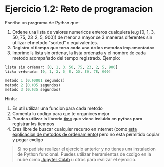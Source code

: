 # Ejercicio 1.2: Reto de programacion

Escribe un programa de Python que:

1. Ordene una lista de valores numericos enteros cualquiera (e.g [0, 1, 3, 50, 75, 23, 2, 5, 900]) de menor a mayor de 3 maneras diferentes sin utilizar el metodo "sorted" o equivalentes. 
2. Registra el tiempo que toma cada uno de los metodos implementados
3. Imprime la lista sin ordenar, la lista ordenada y el nombre de cada metodo acompañado del tiempo registrado. Ejemplo:

```python
lista sin ordenar: [0, 1, 3, 50, 75, 23, 2, 5, 900]
lista ordenada: [0, 1, 2, 3, 5, 23, 50, 75, 900]

metodo 1 (0.00001 segundos)
metodo 2 (0.005 segundos)
metodo 3 (0.035 segundos)
```

Hints:
1. Es util utilizar una funcion para cada metodo
2. Comenta tu codigo para que te organices mejor
3. Puedes utilizar la libreria [time](https://docs.python.org/3/library/time.html) que viene incluida en python para registrar los tiempos
4. Eres libre de buscar cualquier recurso en internet (como [esta explicacion de metodos de ordenamiento](https://www.freecodecamp.org/news/sorting-algorithms-explained-with-examples-in-python-java-and-c/)) pero no esta permitido copiar y pegar codigo

> Si no pudiste realizar el ejercicio anterior y no tienes una instalacion de Python funcional. Puedes utilizar herramientas de codigo en la nube como [Jupyter Colab](http://colab.research.google.com/) u otros para realizar el ejercicio.
